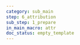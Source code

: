 ```yaml
---
category: sub_main
step: 6_attribution
sub_step: 1_prepare
in_main_macro: attr
doc_status: empty_template
---
```

